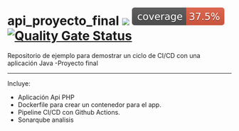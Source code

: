 # api_proyecto_final ![](https://github.com/aliguillen/api_proyecto_final/workflows/CI/badge.svg) [![Coverage](.github/badges/jacoco.svg)](https://github.com/aliguillen/api_proyecto_final/workflows/actions/workflows/pipeline.yml) [![Quality Gate Status](https://sonarcloud.io/api/project_badges/measure?project=aliguillen_api_proyecto_final&metric=alert_status)](https://sonarcloud.io/dashboard?id=aliguillen_api_proyecto_final)

Repositorio de ejemplo para demostrar un ciclo de CI/CD con una aplicación Java -Proyecto final

---
Incluye:
- Aplicación Api PHP
- Dockerfile para crear un contenedor para el app.
- Pipeline CI/CD con Github Actions.
- Sonarqube analisis 
